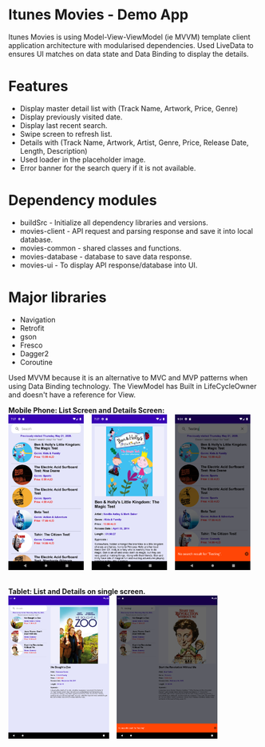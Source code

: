 # Itunes Movies - Demo App

Itunes Movies is using Model-View-ViewModel (ie MVVM) template client application architecture with modularised dependencies. Used LiveData to ensures UI matches on data state and Data Binding to display the details.

# Features
 * Display master detail list with (Track Name, Artwork, Price, Genre)
 * Display previously visited date.
 * Display last recent search.
 * Swipe screen to refresh list.
 * Details with  (Track Name, Artwork, Artist, Genre, Price, Release Date, Length, Description)
 * Used loader in the placeholder image.
 * Error banner for the search query if it is not available.
 
# Dependency modules
 * buildSrc - Initialize all dependency libraries and versions.
 * movies-client - API request and parsing response and save it into local database.
 * movies-common - shared classes and functions.
 * movies-database - database to save data response.
 * movies-ui - To display API response/database into UI.


# Major libraries
 * Navigation
 * Retrofit
 * gson
 * Fresco
 * Dagger2
 * Coroutine
 
 Used MVVM because it is an alternative to MVC and MVP patterns when using Data Binding technology. The ViewModel has Built in LifeCycleOwner and doesn't have a reference for View.
 
 <b>Mobile Phone: List Screen and Details Screen:</b><br />
 <img src="https://github.com/eduardodelito/Movies/blob/master/screen/Screenshot_1590060430.png" width="30%" />
 &nbsp;&nbsp;
 <img src="https://github.com/eduardodelito/Movies/blob/master/screen/Screenshot_1590060437.png" width="30%" />
  &nbsp;&nbsp;
  <img src="https://github.com/eduardodelito/Movies/blob/master/screen/Screenshot_1590067450.png" width="30%" />
 <br /><br />
 
 <b>Tablet: List and Details on single screen.</b><br />
 <img src="https://github.com/eduardodelito/Movies/blob/master/screen/Screenshot_1590060465.png" width="40%" />
    &nbsp;&nbsp;
 <img src="https://github.com/eduardodelito/Movies/blob/master/screen/Screenshot_1590067318.png" width="40%" />
   &nbsp;&nbsp;
 <br /><br />
 
 


